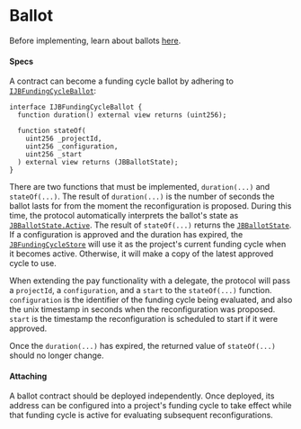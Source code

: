 # Ballot

Before implementing, learn about ballots [here](/learn/glossary/ballot.md).
#### Specs

A contract can become a funding cycle ballot by adhering to [`IJBFundingCycleBallot`](/api/interfaces/ijbfundingcycleballot.md):

```
interface IJBFundingCycleBallot {
  function duration() external view returns (uint256);

  function stateOf(
    uint256 _projectId,
    uint256 _configuration,
    uint256 _start
  ) external view returns (JBBallotState);
}
```

There are two functions that must be implemented, `duration(...)` and `stateOf(...)`. The result of `duration(...)` is the number of seconds the ballot lasts for from the moment the reconfiguration is proposed. During this time, the protocol automatically interprets the ballot's state as [`JBBallotState.Active`](/api/enums/jbballotstate.md). The result of `stateOf(...)` returns the [`JBBallotState`](/api/enums/jbballotstate.md). If a configuration is approved and the duration has expired, the [`JBFundingCycleStore`](/api/contracts/jbfundingcyclestore/README.md) will use it as the project's current funding cycle when it becomes active. Otherwise, it will make a copy of the latest approved cycle to use.

When extending the pay functionality with a delegate, the protocol will pass a `projectId`, a `configuration`, and a `start` to the `stateOf(...)` function. `configuration` is the identifier of the funding cycle being evaluated, and also the unix timestamp in seconds when the reconfiguration was proposed. `start` is the timestamp the reconfiguration is scheduled to start if it were approved.

Once the `duration(...)` has expired, the returned value of `stateOf(...)` should no longer change. 

#### Attaching

A ballot contract should be deployed independently. Once deployed, its address can be configured into a project's funding cycle to take effect while that funding cycle is active for evaluating subsequent reconfigurations. 
